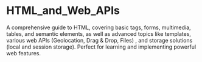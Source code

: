 # HTML_and_Web_APIs
A comprehensive guide to HTML, covering basic tags, forms, multimedia, tables, and semantic elements, as well as advanced topics like templates, various web APIs (Geolocation, Drag &amp; Drop, Files) , and storage solutions (local and session storage). Perfect for learning and implementing powerful web features.
